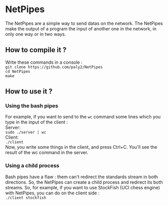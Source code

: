 # NetPipes

The NetPipes are a simple way to send datas on the network. The NetPipes make the output of a program the input of another one in the network, in only one way or in two ways.

## How to compile it ?

Write these commands in a console :  
`git clone https://github.com/paly2/NetPipes`  
`cd NetPipes`  
`make`

## How to use it ?

### Using the bash pipes

For example, if you want to send to the `wc` command some lines which you type in the input of the client :  
Server:  
`sudo ./server | wc`  
Client:  
`./client`  
Now, you write some things in the client, and press Ctrl+C. You'll see the result of the wc command in the server.

### Using a child process

Bash pipes have a flaw : them can't redirect the standards stream in both directions. So, the NetPipes can create a child process and redirect its both streams. So, for example, if you want to use StockFish (UCI chess engine) with NetPipes, you can do on the client side :  
`./client stockfish`
